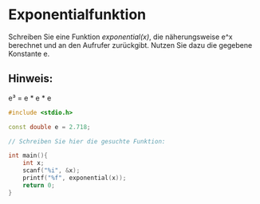 # Exponentialfunktion

Schreiben Sie eine Funktion *exponential(x)*, die näherungsweise e^x berechnet und an den Aufrufer zurückgibt. 
Nutzen Sie dazu die gegebene Konstante e.

## Hinweis:
e³ = e * e * e

```cpp
#include <stdio.h>

const double e = 2.718;

// Schreiben Sie hier die gesuchte Funktion:

int main(){
    int x;
    scanf("%i", &x);
    printf("%f", exponential(x));
    return 0;
}
```